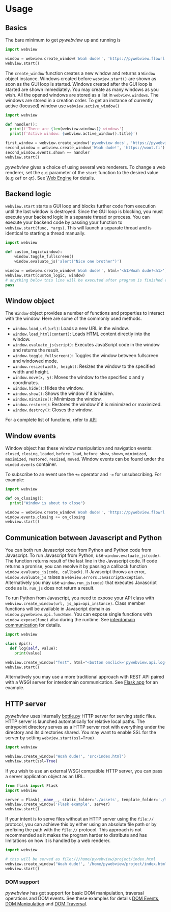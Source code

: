 # Usage

## Basics

The bare minimum to get _pywebview_ up and running is

``` python
import webview

window = webview.create_window('Woah dude!', 'https://pywebview.flowrl.com')
webview.start()
```

The `create_window` function creates a new window and returns a `Window` object instance. Windows created before `webview.start()` are shown as soon as the GUI loop is started. Windows created after the GUI loop is started are shown immediately. You may create as many windows as you wish. All the opened windows are stored as a list in `webview.windows`. The windows are stored in a creation order. To get an instance of currently active (focused) window use `webview.active_window()`


``` python
import webview

def handler():
  print(f'There are {len(webview.windows)} windows')
  print(f'Active window: {webview.active_window().title}')

first_window = webview.create_window('pywebview docs', 'https://pywebview.flowrl.com')
second_window = webview.create_window('Woah dude!', 'https://woot.fi')
second_window.events.shown += handler
webview.start()
```

_pywebview_ gives a choice of using several web renderers. To change a web renderer, set the `gui` parameter of the `start` function to the desired value (e.g `cef` or `qt`). See [Web Engine](/guide/web_engine.md) for details.


## Backend logic

`webview.start` starts a GUI loop and blocks further code from execution until the last window is destroyed. Since the GUI loop is blocking, you must execute your backend logic in a separate thread or process. You can execute your backend code by passing your function to `webview.start(func, *args)`. This will launch a separate thread and is identical to starting a thread manually.

``` python
import webview

def custom_logic(window):
    window.toggle_fullscreen()
    window.evaluate_js('alert("Nice one brother")')

window = webview.create_window('Woah dude!', html='<h1>Woah dude!<h1>')
webview.start(custom_logic, window)
# anything below this line will be executed after program is finished executing
pass
```

## Window object

The `Window` object provides a number of functions and properties to interact with the window. Here are some of the commonly used methods.

- `window.load_url(url)`: Loads a new URL in the window.
- `window.load_html(content)`: Loads HTML content directly into the window.
- `window.evaluate_js(script)`: Executes JavaScript code in the window and returns the result.
- `window.toggle_fullscreen()`: Toggles the window between fullscreen and windowed mode.
- `window.resize(width, height)`: Resizes the window to the specified width and height.
- `window.move(x, y)`: Moves the window to the specified x and y coordinates.
- `window.hide()`: Hides the window.
- `window.show()`: Shows the window if it is hidden.
- `window.minimize()`: Minimizes the window.
- `window.restore()`: Restores the window if it is minimized or maximized.
- `window.destroy()`: Closes the window.

For a complete list of functions, refer to [API](/api)

## Window events

Window object has these window manipulation and navigation events:  `closed`, `closing`, `loaded`, `before_load`, `before_show`, `shown`, `minimized`, `maximized`, `restored`, `resized`, `moved`. Window events can be found under the  `windod.events` container.

To subscribe to an event use the `+=` operator and `-=` for unsubscribing. For example:

``` python
import webview

def on_closing():
  print("Window is about to close")

window = webview.create_window('Woah dude!', 'https://pywebview.flowrl.com')
window.events.closing += on_closing
webview.start()
```

## Communication between Javascript and Python

You can both run Javascript code from Python and Python code from Javascript. To run Javascript from Python, use `window.evaluate_js(code)`. The function returns result of the last line in the Javascript code. If code returns a promise, you can resolve it by passing a callback function `window.evaluate_js(code, callback)`. If Javascript throws an error, `window.evaluate_js` raises a `webview.errors.JavascriptException`. Alternatively you may use `window.run_js(code)` that executes Javascript code as is. `run_js` does not return a result.

To run Python from Javascript, you need to expose your API class with `webview.create_window(url, js_api=api_instance)`. Class member functions will be available in Javascript domain as `window.pywebview.api.funcName`. You can expose single functions with `window.expose(func)` also during the runtime. See [interdomain communication](/guide/interdomain.md) for details.

``` python
import webview

class Api():
  def log(self, value):
    print(value)

webview.create_window("Test", html="<button onclick='pywebview.api.log(\"Woah dude!\")'>Click me</button>", js_api=Api())
webview.start()
```

Alternatively you may use a more traditional approach with REST API paired with a WSGI server for interdomain communication. See [Flask app](https://github.com/r0x0r/pywebview/tree/master/examples/flask_app) for an example.

## HTTP server

_pywebview_ uses internally [bottle.py](https://bottlepy.org) HTTP server for serving static files. HTTP server is launched automatically for relative local paths. The entrypoint directory serves as a HTTP server root with everything under the directory and its directories shared. You may want to enable SSL for the server by setting `webview.start(ssl=True)`.

``` python
import webview

webview.create_window('Woah dude!', 'src/index.html')
webview.start(ssl=True)
```

If you wish to use an external WSGI compatible HTTP server, you can pass a server application object as an URL.

``` python
from flask import Flask
import webview

server = Flask(__name__, static_folder='./assets', template_folder='./templates')
webview.create_window('Flask example', server)
webview.start()
```

If your intent is to serve files without an HTTP server using the `file://` protocol, you can achieve this by either using an absolute file path or by prefixing the path with the `file://` protocol. This approach is not recommended as it makes the program harder to distribute and has limitations on how it is handled by a web renderer.

``` python
import webview

# this will be served as file:///home/pywebview/project/index.html
webview.create_window('Woah dude!', '/home/pywebview/project/index.html')
webview.start()
```

### DOM support

_pywebview_ has got support for basic DOM manipulation, traversal operations and DOM events. See these examples for details [DOM Events](/examples/dom_events), [DOM Manipulation](/examples/dom_manipulation) and [DOM Traversal](/examples/dom_traversal).
